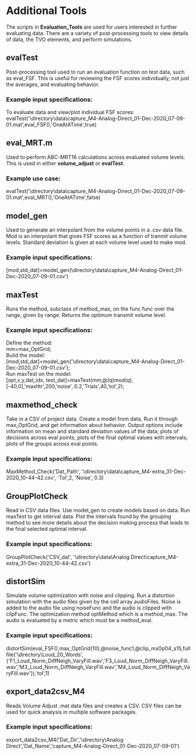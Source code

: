 # Additional Tools
The scripts in **Evaluation_Tools** are used for users interested in further evaluating data. There are a variety of post-processing tools to view details of data, the TVO elements, and perform simulations.

## evalTest
Post-processing tool used to run an evaluation function on test data, such as eval_FSF. This is useful for reviewing the FSF scores individually, not just the averages, and evaluating behavior. 
### Example input specifications:
To evaluate data and view/plot individual FSF scores: \
evalTest('\\directory\data\capture_M4-Analog-Direct_01-Dec-2020_07-09-01.mat',eval_FSF(),'OneAtATime',true)


## eval_MRT.m 
Used to perform ABC-MRT16 calculations across evaluated volume levels. This is used in either **volume_adjust** or **evalTest**. 

### Example use case:
evalTest('\\directory\data\capture_M4-Analog-Direct_01-Dec-2020_07-09-01.mat',eval_MRT(),'OneAtATime',false)

## model_gen 
Used to generate an interpolant from the volume points in a .csv data file. Mod is an interpolant that gives FSF scores as a function of tranmit volume levels. Standard deviation is given at each volume level used to make mod.
### Example input specifications:
[mod,std_dat]=model_gen(\\directory\data\capture_M4-Analog-Direct_01-Dec-2020_07-09-01.csv')

## maxTest 
Runs the method, subclass of method_max, on the func func over the range, given by range. Returns the optimum transmit volume level. 

### Example input specifications:
Define the method: \
mm=max_OptGrid; \
Build the model: \
[mod,std_dat]=model_gen('\directory\data\capture_M4-Analog-Direct_01-Dec-2020_07-09-01.csv'); \
Run maxTest on the model: \
[opt,x,y,dat_idx, test_dat]=maxTest(mm,@(q)mod(q),[-40,0],'maxIttr',200,'noise', 0.2,'Trials',40,'tol',2);


## maxmethod_check 
Take in a CSV of project data. Create a model from data. Run it through max_OptGrid, and get information about behavior. Output options include information on mean and standard deviation values of the data; plots of decisions across eval points; plots of the final optimal values with intervals; plots of the groups across eval points.

### Example input specifications:
MaxMethod_Check('Dat_Path', '\directory\data\capture_M4-extra_31-Dec-2020_10-44-42.csv', 'Tol',2, 'Noise', 0.3)

## GroupPlotCheck 
Read in CSV data files. Use model_gen to create models based on data. Run maxTest to get interval data. Plot the intervals found by the grouping method to see more details about the decision making process that leads to the final selected optimal interval. 

### Example input specifications:
GroupPlotCheck('CSV_dat', '\directory\data\Analog Direct\capture_M4-extra_31-Dec-2020_10-44-42.csv')

## distortSim 
Simulate volume optimization with noise and clipping. Run a distortion simulation with the audio files given by the cell array audioFiles. Noise is added to the audio file using noiseFunc and the audio is clipped with clipFunc. The optimization method optMethod which is a method_max. The audio is evaluated by a metric which must be a method_eval.

### Example input specifications:
distortSim(eval_FSF(),max_OptGrid(10),@noise_func1,@clip_mx0p04_s15,fullfile('\directory\Loud_20_Words',{'F1_Loud_Norm_DiffNeigh_VaryFill.wav','F3_Loud_Norm_DiffNeigh_VaryFill.wav','M3_Loud_Norm_DiffNeigh_VaryFill.wav','M4_Loud_Norm_DiffNeigh_VaryFill.wav'}),'tol',1)

## export_data2csv_M4
Reads Volume Adjust .mat data files and creates a CSV. CSV files can be used for quick analysis in multiple software packages.

### Example input specifications:
export_data2csv_M4('Dat_Dir','\directory\Analog Direct','Dat_Name','capture_M4-Analog-Direct_01-Dec-2020_07-09-01')

